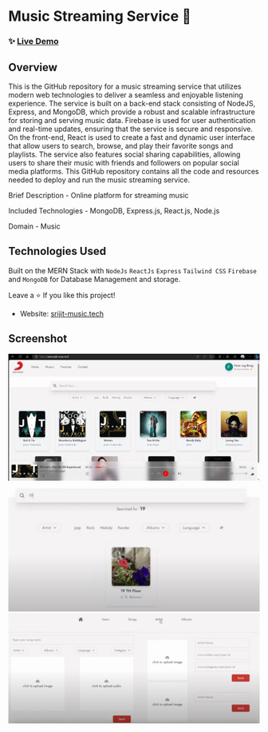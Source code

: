 # Music Streaming Service 🎵

### ✨ [Live Demo](https://www.srijit-music.tech/)

## Overview

This is the GitHub repository for a music streaming service that utilizes modern web technologies to deliver a seamless and enjoyable listening experience. The service is built on a back-end stack consisting of NodeJS, Express, and MongoDB, which provide a robust and scalable infrastructure for storing and serving music data. Firebase is used for user authentication and real-time updates, ensuring that the service is secure and responsive.  On the front-end, React is used to create a fast and dynamic user interface that allow users to search, browse, and play their favorite songs and playlists. The service also features social sharing capabilities, allowing users to share their music with friends and followers on popular social media platforms.  This GitHub repository contains all the code and resources needed to deploy and run the music streaming service. 

Brief Description - Online platform for streaming music

Included Technologies - MongoDB, Express.js, React.js, Node.js

Domain - Music


## Technologies Used

Built on the MERN Stack with `NodeJs` `ReactJs` `Express` `Tailwind CSS` `Firebase` and `MongoDB` for Database Management and storage.

Leave a ⭐️ If you like this project!

- Website: [srijit-music.tech](https://www.srijit-music.tech/)

## Screenshot

![Home](./sc.png)
![Home](./sc2.png)
![Home](./sc3.png)
